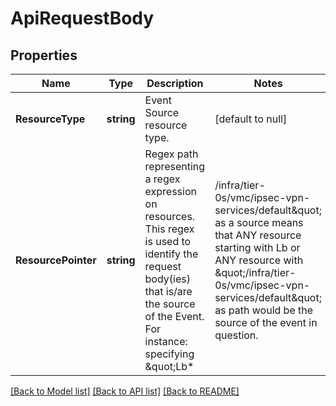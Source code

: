 # ApiRequestBody

## Properties
Name | Type | Description | Notes
------------ | ------------- | ------------- | -------------
**ResourceType** | **string** | Event Source resource type.  | [default to null]
**ResourcePointer** | **string** | Regex path representing a regex expression on resources. This regex is used to identify the request body(ies) that is/are the source of the Event. For instance: specifying \&quot;Lb* | /infra/tier-0s/vmc/ipsec-vpn-services/default\&quot; as a source means that ANY resource starting with Lb or ANY resource with \&quot;/infra/tier-0s/vmc/ipsec-vpn-services/default\&quot; as path would be the source of the event in question.  | [default to null]

[[Back to Model list]](../README.md#documentation-for-models) [[Back to API list]](../README.md#documentation-for-api-endpoints) [[Back to README]](../README.md)

